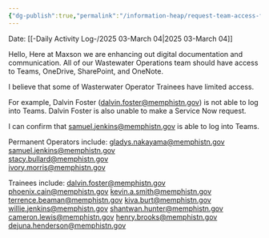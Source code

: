 ```yaml
---
{"dg-publish":true,"permalink":"/information-heap/request-team-access-for-all-of-the-wastewater-operations-team/","noteIcon":"","created":"2025-03-04T16:44:29.734-06:00"}
---
```


Date: [[-Daily Activity Log-/2025 03-March 04\|2025 03-March 04]]


Hello,
Here at Maxson we are enhancing out digital documentation and communication.
All of our Wastewater Operations team should have access to Teams, OneDrive, SharePoint, and OneNote.

I believe that some of Wasterwater Operator Trainees have limited access.

For example, Dalvin Foster (dalvin.foster@memphistn.gov) is not able to log into Teams.
Dalvin Foster is also unable to make a Service Now request.

I can confirm that samuel.jenkins@memphistn.gov is able to log into Teams.

Permanent Operators include: 
gladys.nakayama@memphistn.gov 
samuel.jenkins@memphistn.gov  
stacy.bullard@memphistn.gov  
ivory.morris@memphistn.gov  

Trainees include:
dalvin.foster@memphistn.gov 
phoenix.cain@memphistn.gov 
kevin.a.smith@memphistn.gov 
terrence.beaman@memphistn.gov 
kiva.burt@memphistn.gov 
willie.jenkins@memphistn.gov 
shantwan.hunter@memphistn.gov 
cameron.lewis@memphistn.gov 
henry.brooks@memphistn.gov 
dejuna.henderson@memphistn.gov 
